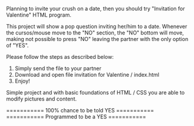 Planning to invite your crush on a date, then you should try "Invitation for Valentine" HTML program. 

This project will show a pop question inviting her/him to a date.
Whenever the cursos/mouse move to the "NO" section, the "NO" bottom will move, making not possible to press "NO"
leaving the partner with the only option of "YES". 

Please follow the steps as described below: 
1) Simply send the file to your partner
2) Download and open file invitation for Valentine / index.html
3) Enjoy!

Simple project and with basic foundations of HTML / CSS you are able to modify pictures and content. 

=========== 100% chance to be told YES =========== 
=========== Programmed to be a YES     ===========
